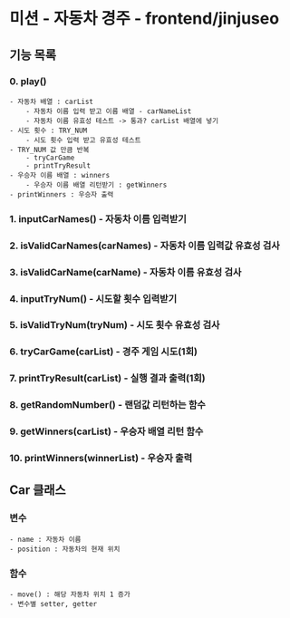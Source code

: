 # 미션 - 자동차 경주 - frontend/jinjuseo

## 기능 목록

### 0. play()
    - 자동차 배열 : carList
        - 자동차 이름 입력 받고 이름 배열 - carNameList
        - 자동차 이름 유효성 테스트 -> 통과? carList 배열에 넣기
    - 시도 횟수 : TRY_NUM
        - 시도 횟수 입력 받고 유효성 테스트
    - TRY_NUM 값 만큼 반복
        - tryCarGame 
        - printTryResult
    - 우승자 이름 배열 : winners    
        - 우승자 이름 배열 리턴받기 : getWinners 
    - printWinners : 우승자 출력
### 1. inputCarNames() - 자동차 이름 입력받기
### 2. isValidCarNames(carNames) - 자동차 이름 입력값 유효성 검사
### 3. isValidCarName(carName) - 자동차 이름 유효성 검사
### 4. inputTryNum() - 시도할 횟수 입력받기
### 5. isValidTryNum(tryNum) - 시도 횟수 유효성 검사
### 6. tryCarGame(carList) - 경주 게임 시도(1회)
### 7. printTryResult(carList) - 실행 결과 출력(1회)
### 8. getRandomNumber() - 랜덤값 리턴하는 함수
### 9. getWinners(carList) - 우승자 배열 리턴 함수
### 10. printWinners(winnerList) - 우승자 출력

## Car 클래스 

### 변수
    - name : 자동차 이름
    - position : 자동차의 현재 위치
### 함수
    - move() : 해당 자동차 위치 1 증가
    - 변수별 setter, getter 
